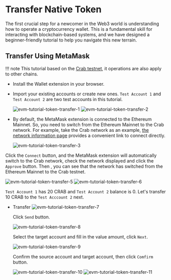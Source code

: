 # Transfer Native Token

The first crucial step for a newcomer in the Web3 world is understanding how to operate a cryptocurrency wallet. This is a fundamental skill for interacting with blockchain-based systems, and we have designed a beginner-friendly tutorial to help you navigate this new terrain.

## Transfer Using MetaMask

!!! note
    This tutorial based on the [Crab testnet](../../build/getting-started/networks/crab.md), it operations are also apply to other chains.

- Install the Wallet extension in your browser.
- Import your existing accounts or create new ones. `Test Account 1` and `Test Account 2` are two test accounts in this tutorial.
    
    ![evm-tutorial-token-transfer-1](../../images/evm-tutorial-token-transfer-1.png)
    ![evm-tutorial-token-transfer-2](../../images/evm-tutorial-token-transfer-2.png)

- By default, the MetaMask extension is connected to the Ethereum Mainnet. So, you need to switch from the Ethereum Mainnet to the Crab network. For example, take the Crab network as an example, [the network information page](../../build/getting-started/networks/crab.md#connect-wallet-automatically) provides a convenient link to connect directly.

    ![evm-tutorial-token-transfer-3](../../images/evm-tutorial-token-transfer-3.png)
    
Click the `Connect` button, and the MetaMask extension will automatically switch to the Crab network, check the network displayed and click the `Approve` button. Then , you can see that the network has switched from the Ethereum Mainnet to the Crab testnet.

![evm-tutorial-token-transfer-5](../../images/evm-tutorial-token-transfer-5.png)
![evm-tutorial-token-transfer-6](../../images/evm-tutorial-token-transfer-6.png)

`Test Account 1` has 20 CRAB and `Test Account 2` balance is 0. Let's transfer 10 CRAB to the `Test Acccount 2` next.

- Transfer
    ![evm-tutorial-token-transfer-7](../../images/evm-tutorial-token-transfer-7.png)
    
    Click `Send` button.

    ![evm-tutorial-token-transfer-8](../../images/evm-tutorial-token-transfer-8.png)
    
    Select the target account and fill in the value amount, click `Next`.
    
    ![evm-tutorial-token-transfer-9](../../images/evm-tutorial-token-transfer-9.png)
    
    Confirm the source account and target account, then click `Comfirm` button.
    
    ![evm-tutorial-token-transfer-10](../../images/evm-tutorial-token-transfer-10.png)
    ![evm-tutorial-token-transfer-11](../../images/evm-tutorial-token-transfer-11.png)
